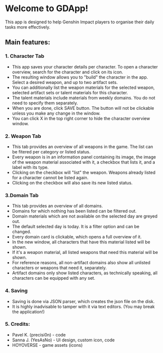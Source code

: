 # Welcome to GDApp!
This app is designed to help Genshin Impact players to organise their daily tasks more effectively.
## Main features:
### 1. Character Tab
- This app saves your character details per character. To open a character overview, search for the character and click on its icon.
- The resulting window allows you to "build" the character in the app. Select a desired weapon, and up to two artifact sets.
- You can additionally list the weapon materials for the selected weapon, selected artifact sets or talent materials for this character.
- The talent materials include materials from weekly domains. You do not need to specify them separately.
- When you are done, click SAVE button. The button will not be clickable unless you make any change in the window.
- You can click X in the top right corner to hide the character overview window.
### 2. Weapon Tab

- This tab provides an overview of all weapons in the game. The list can be fitered per category or listed status.
- Every weapon is in an information panel containing its image, the image of the weapon material associated with it,
a checkbox that lists it, and a label with its type.
- Clicking on the checkbox will "list" the weapon. Weapons already listed for a character cannot be listed again.
- Clicking on the checkbox will also save its new listed status.
### 3.Domain Tab

- This tab provides an overview of all domains.
- Domains for which nothing has been listed can be filtered out.
- Domain materials which are not available on the selected day are greyed out.
- The default selected day is today. It is a filter option and can be changed.
- Every domain card is clickable, which opens a full overview of it.
- In the new window, all characters that have this material listed will be shown.
- If it's a weapon material, all listed weapons that need this material will be shown.
- For reference reasons, all non-artifact domains also show all unlisted characters or weapons that need it, separately.
- Artifact domains only show listed characters, as technically speaking, all characters can be equipped with any set.
### 4. Saving

- Saving is done via JSON parser, which creates the json file on the disk. 
- It is highly inadvisable to tamper with it via text editors. (You may break the application!)
### 5. Credits:

- Pavel K. (precisi0n) - code
- Sanna J. (YesAsNo) - UI design, custom icon, code
- HOYOVERSE - game assets (icons)

